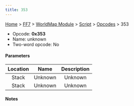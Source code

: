 ```yaml
---
title: 353
---
```


[Home](../../../../Main%20Page.md) > [FF7](../../../../FF7.md) > [WorldMap Module](../../../WorldMap%20Module.md) > [Script](../../Script.md) > [Opcodes](../Opcodes.md) > 353

-   Opcode: **0x353**
-   Name: unknown
-   Two-word opcode: No

#### Parameters

| Location |  Name   | Description |
|:--------:|:-------:|:-----------:|
|  Stack   | Unknown |   Unknown   |
|  Stack   | Unknown |   Unknown   |

#### Notes
